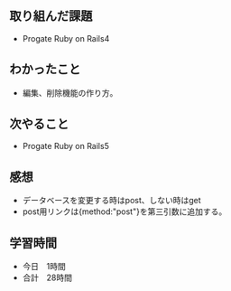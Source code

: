 ## 取り組んだ課題
- Progate Ruby on Rails4
## わかったこと
- 編集、削除機能の作り方。
## 次やること
- Progate Ruby on Rails5
## 感想
- データベースを変更する時はpost、しない時はget
- post用リンクは{method:"post"}を第三引数に追加する。
## 学習時間
- 今日　1時間
- 合計　28時間
